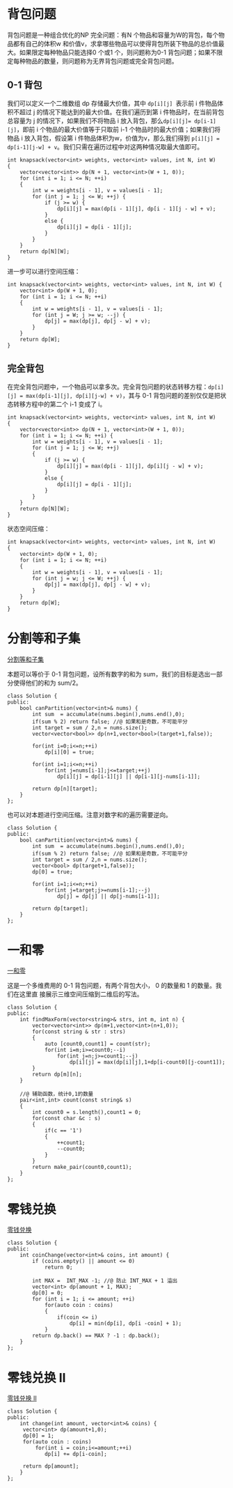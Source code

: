 # 背包问题

背包问题是一种组合优化的NP 完全问题：有N 个物品和容量为W的背包，每个物品都有自己的体积w 和价值v，求拿哪些物品可以使得背包所装下物品的总价值最大。如果限定每种物品只能选择0 个或1 个，则问题称为0-1 背包问题；如果不限定每种物品的数量，则问题称为无界背包问题或完全背包问题。

## 0-1 背包

我们可以定义一个二维数组 dp 存储最大价值，其中 `dp[i][j] `表示前 i 件物品体积不超过 j 的情况下能达到的最大价值。在我们遍历到第 i 件物品时，在当前背包总容量为 j 的情况下，如果我们不将物品 i 放入背包，那么`dp[i][j]= dp[i-1][j]`，即前 i 个物品的最大价值等于只取前 i-1 个物品时的最大价值；如果我们将物品 i 放入背包，假设第 i 件物品体积为w，价值为v，那么我们得到 `p[i][j] = dp[i-1][j-w] + v`。我们只需在遍历过程中对这两种情况取最大值即可。

```
int knapsack(vector<int> weights, vector<int> values, int N, int W)
{
	vector<vector<int>> dp(N + 1, vector<int>(W + 1, 0));
	for (int i = 1; i <= N; ++i)
	{
		int w = weights[i - 1], v = values[i - 1];
		for (int j = 1; j <= W; ++j) {
			if (j >= w) {
				dp[i][j] = max(dp[i - 1][j], dp[i - 1][j - w] + v);
			}
			else {
				dp[i][j] = dp[i - 1][j];
			}
		}
	}
	return dp[N][W];
}
```

进一步可以进行空间压缩：

```
int knapsack(vector<int> weights, vector<int> values, int N, int W) {
	vector<int> dp(W + 1, 0);
	for (int i = 1; i <= N; ++i) 
	{
		int w = weights[i - 1], v = values[i - 1];
		for (int j = W; j >= w; --j) {
			dp[j] = max(dp[j], dp[j - w] + v);
		}
	}
	return dp[W];
}
```

## 完全背包

在完全背包问题中，一个物品可以拿多次。完全背包问题的状态转移方程：`dp[i][j] = max(dp[i-1][j], dp[i][j-w] + v)`，其与 0-1 背包问题的差别仅仅是把状态转移方程中的第二个 i-1 变成了 i。

```
int knapsack(vector<int> weights, vector<int> values, int N, int W) 
{
	vector<vector<int>> dp(N + 1, vector<int>(W + 1, 0));
	for (int i = 1; i <= N; ++i) {
		int w = weights[i - 1], v = values[i - 1];
		for (int j = 1; j <= W; ++j) 
		{
			if (j >= w) {
				dp[i][j] = max(dp[i - 1][j], dp[i][j - w] + v);
			}
			else {
				dp[i][j] = dp[i - 1][j];
			}
		}
	}
	return dp[N][W];
}
```

状态空间压缩：

```
int knapsack(vector<int> weights, vector<int> values, int N, int W) 
{
	vector<int> dp(W + 1, 0);
	for (int i = 1; i <= N; ++i) 
	{
		int w = weights[i - 1], v = values[i - 1];
		for (int j = w; j <= W; ++j) {
			dp[j] = max(dp[j], dp[j - w] + v);
		}
	}
	return dp[W];
}
```

# 分割等和子集

[分割等和子集](https://leetcode-cn.com/problems/partition-equal-subset-sum/)

本题可以等价于 0-1 背包问题，设所有数字的和为 sum，我们的目标是选出一部分使得他们的和为 sum/2。

```
class Solution {
public:
    bool canPartition(vector<int>& nums) {
		int sum  = accumulate(nums.begin(),nums.end(),0);
		if(sum % 2) return false; //@ 如果和是奇数，不可能平分
		int target = sum / 2,n = nums.size();
		vector<vector<bool>> dp(n+1,vector<bool>(target+1,false));
		
		for(int i=0;i<=n;++i)
			dp[i][0] = true;
		
		for(int i=1;i<=n;++i)
			for(int j=nums[i-1];j<=target;++j)
				dp[i][j] = dp[i-1][j] || dp[i-1][j-nums[i-1]];
		
		return dp[n][target];
    }
};
```

也可以对本题进行空间压缩。注意对数字和的遍历需要逆向。 

```
class Solution {
public:
    bool canPartition(vector<int>& nums) {
		int sum  = accumulate(nums.begin(),nums.end(),0);
		if(sum % 2) return false; //@ 如果和是奇数，不可能平分
		int target = sum / 2,n = nums.size();
		vector<bool> dp(target+1,false));	
		dp[0] = true;
		
		for(int i=1;i<=n;++i)
			for(int j=target;j>=nums[i-1];--j)
				dp[j] = dp[j] || dp[j-nums[i-1]];
		
		return dp[target];
    }
};
```

# 一和零

[一和零](https://leetcode-cn.com/problems/ones-and-zeroes/)

这是一个多维费用的 0-1 背包问题，有两个背包大小， 0 的数量和 1 的数量。我们在这里直
接展示三维空间压缩到二维后的写法。

```
class Solution {
public:
    int findMaxForm(vector<string>& strs, int m, int n) {
		vector<vector<int>> dp(m+1,vector<int>(n+1,0));
		for(const string & str : strs)
		{
			auto [count0,count1] = count(str);
			for(int i=m;i>=count0;--i)
				for(int j=n;j>=count1;--j)
					dp[i][j] = max(dp[i][j],1+dp[i-count0][j-count1]);
		}
		return dp[m][n];
    }
	
	//@ 辅助函数，统计0,1的数量
	pair<int,int> count(const string& s)
	{
		int count0 = s.length(),count1 = 0;
		for(const char &c : s)
		{
			if(c == '1')
			{
				++count1;
				--count0;
			}
		}
		return make_pair(count0,count1);
	}
};
```
# 零钱兑换

[零钱兑换](https://leetcode-cn.com/problems/coin-change/)

```
class Solution {
public:
    int coinChange(vector<int>& coins, int amount) {
        if (coins.empty() || amount <= 0)
            return 0;

        int MAX =  INT_MAX -1; //@ 防止 INT_MAX + 1 溢出
        vector<int> dp(amount + 1, MAX);
        dp[0] = 0;
        for (int i = 1; i <= amount; ++i)    
            for(auto coin : coins)
            {
                if(coin <= i)
                    dp[i] = min(dp[i], dp[i -coin] + 1);
            }   
        return dp.back() == MAX ? -1 : dp.back();
    }
};
```

# 零钱兑换 II

[零钱兑换 II](https://leetcode-cn.com/problems/coin-change-2/)

```
class Solution {
public:
    int change(int amount, vector<int>& coins) {
     vector<int> dp(amount+1,0);
     dp[0] = 1;
     for(auto coin : coins)
         for(int i = coin;i<=amount;++i)
            dp[i] += dp[i-coin];
     
     return dp[amount];
    }
};
```